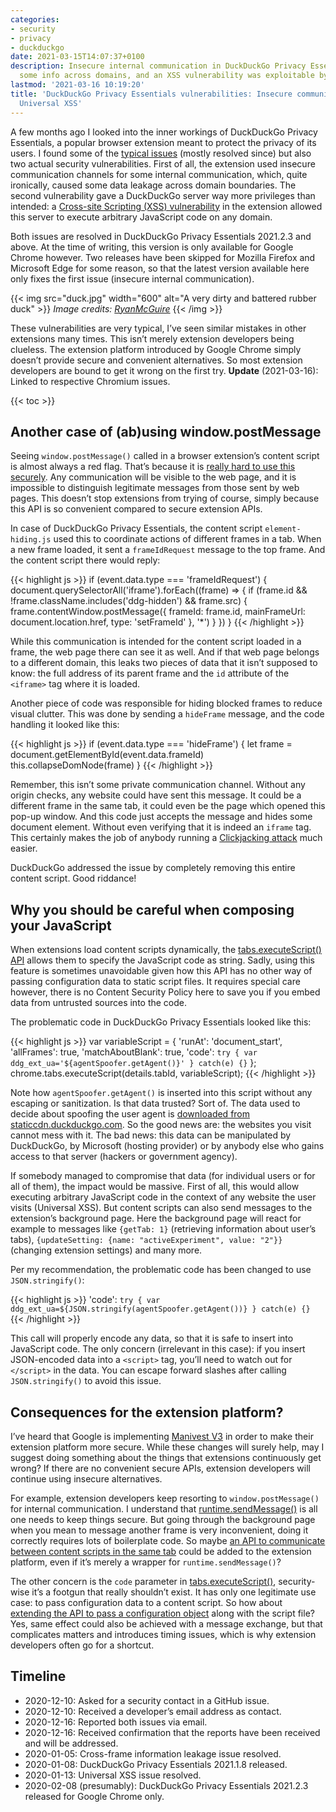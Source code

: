 ```yaml
---
categories:
- security
- privacy
- duckduckgo
date: 2021-03-15T14:07:37+0100
description: Insecure internal communication in DuckDuckGo Privacy Essentials leaked
  some info across domains, and an XSS vulnerability was exploitable by its server.
lastmod: '2021-03-16 10:19:20'
title: 'DuckDuckGo Privacy Essentials vulnerabilities: Insecure communication and
  Universal XSS'
---
```


A few months ago I looked into the inner workings of DuckDuckGo Privacy Essentials, a popular browser extension meant to protect the privacy of its users. I found some of the [typical issues](/2020/12/10/how-anti-fingerprinting-extensions-tend-to-make-fingerprinting-easier/) (mostly resolved since) but also two actual security vulnerabilities. First of all, the extension used insecure communication channels for some internal communication, which, quite ironically, caused some data leakage across domain boundaries. The second vulnerability gave a DuckDuckGo server way more privileges than intended: a [Cross-site Scripting (XSS) vulnerability](https://en.wikipedia.org/wiki/Cross-site_scripting) in the extension allowed this server to execute arbitrary JavaScript code on any domain.

Both issues are resolved in DuckDuckGo Privacy Essentials 2021.2.3 and above. At the time of writing, this version is only available for Google Chrome however. Two releases have been skipped for Mozilla Firefox and Microsoft Edge for some reason, so that the latest version available here only fixes the first issue (insecure internal communication).

{{< img src="duck.jpg" width="600" alt="A very dirty and battered rubber duck" >}}
<em>
  Image credits:
  <a href="https://pixabay.com/photos/rubber-duck-toy-yellow-duckling-594356/" rel="nofollow">RyanMcGuire</a>
</em>
{{< /img >}}

These vulnerabilities are very typical, I’ve seen similar mistakes in other extensions many times. This isn’t merely extension developers being clueless. The extension platform introduced by Google Chrome simply doesn’t provide secure and convenient alternatives. So most extension developers are bound to get it wrong on the first try. **Update** (2021-03-16): Linked to respective Chromium issues.

{{< toc >}}

## Another case of (ab)using window.postMessage

Seeing `window.postMessage()` called in a browser extension’s content script is almost always a red flag. That’s because it is [really hard to use this securely](https://developer.mozilla.org/en-US/docs/Web/API/Window/postMessage#using_window.postmessage_in_extensions_non-standard_inline). Any communication will be visible to the web page, and it is impossible to distinguish legitimate messages from those sent by web pages. This doesn’t stop extensions from trying of course, simply because this API is so convenient compared to secure extension APIs.

In case of DuckDuckGo Privacy Essentials, the content script `element-hiding.js` used this to coordinate actions of different frames in a tab. When a new frame loaded, it sent a `frameIdRequest` message to the top frame. And the content script there would reply:

{{< highlight js >}}
if (event.data.type === 'frameIdRequest') {
  document.querySelectorAll('iframe').forEach((frame) => {
    if (frame.id && !frame.className.includes('ddg-hidden') && frame.src) {
      frame.contentWindow.postMessage({
        frameId: frame.id,
        mainFrameUrl: document.location.href,
        type: 'setFrameId'
      }, '*')
    }
  })
}
{{< /highlight >}}

While this communication is intended for the content script loaded in a frame, the web page there can see it as well. And if that web page belongs to a different domain, this leaks two pieces of data that it isn’t supposed to know: the full address of its parent frame and the `id` attribute of the `<iframe>` tag where it is loaded.

Another piece of code was responsible for hiding blocked frames to reduce visual clutter. This was done by sending a `hideFrame` message, and the code handling it looked like this:

{{< highlight js >}}
if (event.data.type === 'hideFrame') {
  let frame = document.getElementById(event.data.frameId)
  this.collapseDomNode(frame)
}
{{< /highlight >}}

Remember, this isn’t some private communication channel. Without any origin checks, any website could have sent this message. It could be a different frame in the same tab, it could even be the page which opened this pop-up window. And this code just accepts the message and hides some document element. Without even verifying that it is indeed an `iframe` tag. This certainly makes the job of anybody running a [Clickjacking attack](https://en.wikipedia.org/wiki/Clickjacking) much easier.

DuckDuckGo addressed the issue by completely removing this entire content script. Good riddance!

## Why you should be careful when composing your JavaScript

When extensions load content scripts dynamically, the [tabs.executeScript() API](https://developer.mozilla.org/en-US/docs/Mozilla/Add-ons/WebExtensions/API/tabs/executeScript) allows them to specify the JavaScript code as string. Sadly, using this feature is sometimes unavoidable given how this API has no other way of passing configuration data to static script files. It requires special care however, there is no Content Security Policy here to save you if you embed data from untrusted sources into the code.

The problematic code in DuckDuckGo Privacy Essentials looked like this:

{{< highlight js >}}
var variableScript = {
  'runAt': 'document_start',
  'allFrames': true,
  'matchAboutBlank': true,
  'code': `
    try {
      var ddg_ext_ua='${agentSpoofer.getAgent()}'
    } catch(e) {}
  `
};
chrome.tabs.executeScript(details.tabId, variableScript);
{{< /highlight >}}

Note how `agentSpoofer.getAgent()` is inserted into this script without any escaping or sanitization. Is that data trusted? Sort of. The data used to decide about spoofing the user agent is [downloaded from staticcdn.duckduckgo.com](https://staticcdn.duckduckgo.com/useragents/random_useragent.json). So the good news are: the websites you visit cannot mess with it. The bad news: this data can be manipulated by DuckDuckGo, by Microsoft (hosting provider) or by anybody else who gains access to that server (hackers or government agency).

If somebody managed to compromise that data (for individual users or for all of them), the impact would be massive. First of all, this would allow executing arbitrary JavaScript code in the context of any website the user visits (Universal XSS). But content scripts can also send messages to the extension’s background page. Here the background page will react for example to messages like `{getTab: 1}` (retrieving information about user’s tabs), `{updateSetting: {name: "activeExperiment", value: "2"}}` (changing extension settings) and many more.

Per my recommendation, the problematic code has been changed to use `JSON.stringify()`:

{{< highlight js >}}
  'code': `
    try {
      var ddg_ext_ua=${JSON.stringify(agentSpoofer.getAgent())}
    } catch(e) {}
  `
{{< /highlight >}}

This call will properly encode any data, so that it is safe to insert into JavaScript code. The only concern (irrelevant in this case): if you insert JSON-encoded data into a `<script>` tag, you’ll need to watch out for `</script>` in the data. You can escape forward slashes after calling `JSON.stringify()` to avoid this issue.

## Consequences for the extension platform?

I’ve heard that Google is implementing [Manivest V3](https://developer.chrome.com/docs/extensions/mv3/intro/mv3-overview/) in order to make their extension platform more secure. While these changes will surely help, may I suggest doing something about the things that extensions continuously get wrong? If there are no convenient secure APIs, extension developers will continue using insecure alternatives.

For example, extension developers keep resorting to `window.postMessage()` for internal communication. I understand that [runtime.sendMessage()](https://developer.mozilla.org/en-US/docs/Mozilla/Add-ons/WebExtensions/API/runtime/sendMessage) is all one needs to keep things secure. But going through the background page when you mean to message another frame is very inconvenient, doing it correctly requires lots of boilerplate code. So maybe [an API to communicate between content scripts in the same tab](https://bugs.chromium.org/p/chromium/issues/detail?id=1188556) could be added to the extension platform, even if it’s merely a wrapper for `runtime.sendMessage()`?

The other concern is the `code` parameter in [tabs.executeScript()](https://developer.mozilla.org/en-US/docs/Mozilla/Add-ons/WebExtensions/API/tabs/executeScript), security-wise it’s a footgun that really shouldn’t exist. It has only one legitimate use case: to pass configuration data to a content script. So how about [extending the API to pass a configuration object](https://bugs.chromium.org/p/chromium/issues/detail?id=330111) along with the script file? Yes, same effect could also be achieved with a message exchange, but that complicates matters and introduces timing issues, which is why extension developers often go for a shortcut.

## Timeline

* 2020-12-10: Asked for a security contact in a GitHub issue.
* 2020-12-10: Received a developer’s email address as contact.
* 2020-12-16: Reported both issues via email.
* 2020-12-16: Received confirmation that the reports have been received and will be addressed.
* 2020-01-05: Cross-frame information leakage issue resolved.
* 2020-01-08: DuckDuckGo Privacy Essentials 2021.1.8 released.
* 2020-01-13: Universal XSS issue resolved.
* 2020-02-08 (presumably): DuckDuckGo Privacy Essentials 2021.2.3 released for Google Chrome only.